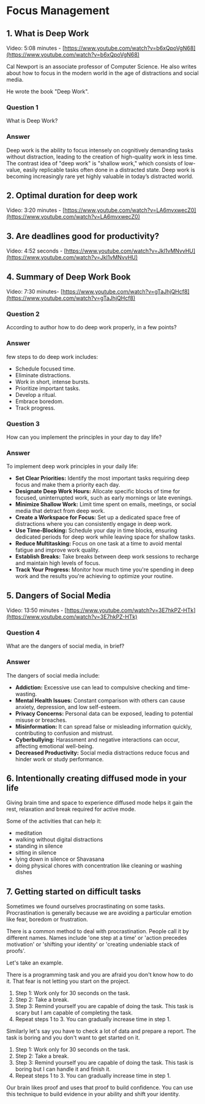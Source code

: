# Focus Management

## 1. What is Deep Work
Video: 5:08 minutes - [https://www.youtube.com/watch?v=b6xQpoVgN68](https://www.youtube.com/watch?v=b6xQpoVgN68)

Cal Newport is an associate professor of Computer Science. He also writes about how to focus in the modern world in the age of distractions and social media.

He wrote the book "Deep Work".

### Question 1
What is Deep Work?

### Answer

Deep work is the ability to focus intensely on cognitively demanding tasks without distraction, leading to the creation of high-quality work in less time. The contrast idea of "deep work" is "shallow work," which consists of low-value, easily replicable tasks often done in a distracted state. Deep work is becoming increasingly rare yet highly valuable in today’s distracted world.

## 2. Optimal duration for deep work
Video: 3:20 minutes - [https://www.youtube.com/watch?v=LA6mvxwecZ0](https://www.youtube.com/watch?v=LA6mvxwecZ0)

## 3. Are deadlines good for productivity?
Video: 4:52 seconds - [https://www.youtube.com/watch?v=Jkl1vMNvvHU](https://www.youtube.com/watch?v=Jkl1vMNvvHU)

## 4. Summary of Deep Work Book

Video: 7:30 minutes- [https://www.youtube.com/watch?v=gTaJhjQHcf8](https://www.youtube.com/watch?v=gTaJhjQHcf8)

### Question 2
According to author how to do deep work properly, in a few points?

### Answer
few steps to do deep work includes:
- Schedule focused time.
- Eliminate distractions.
- Work in short, intense bursts.
- Prioritize important tasks.
- Develop a ritual.
- Embrace boredom.
- Track progress.

### Question 3
How can you implement the principles in your day to day life?

### Answer

To implement deep work principles in your daily life:

- **Set Clear Priorities:** Identify the most important tasks requiring deep focus and make them a priority each day.
- **Designate Deep Work Hours:** Allocate specific blocks of time for focused, uninterrupted work, such as early mornings or late evenings.
- **Minimize Shallow Work:** Limit time spent on emails, meetings, or social media that detract from deep work.
- **Create a Workspace for Focus:** Set up a dedicated space free of distractions where you can consistently engage in deep work.
- **Use Time-Blocking:** Schedule your day in time blocks, ensuring dedicated periods for deep work while leaving space for shallow tasks.
- **Reduce Multitasking:** Focus on one task at a time to avoid mental fatigue and improve work quality.
- **Establish Breaks:** Take breaks between deep work sessions to recharge and maintain high levels of focus.
- **Track Your Progress:** Monitor how much time you're spending in deep work and the results you're achieving to optimize your routine.

## 5. Dangers of Social Media
Video: 13:50 minutes - [https://www.youtube.com/watch?v=3E7hkPZ-HTk](https://www.youtube.com/watch?v=3E7hkPZ-HTk)

### Question 4
What are the dangers of social media, in brief?

### Answer

The dangers of social media include:

- **Addiction:** Excessive use can lead to compulsive checking and time-wasting.
- **Mental Health Issues:** Constant comparison with others can cause anxiety, depression, and low self-esteem.
- **Privacy Concerns:** Personal data can be exposed, leading to potential misuse or breaches.
- **Misinformation:** It can spread false or misleading information quickly, contributing to confusion and mistrust.
- **Cyberbullying:** Harassment and negative interactions can occur, affecting emotional well-being.
- **Decreased Productivity:** Social media distractions reduce focus and hinder work or study performance.

## 6. Intentionally creating diffused mode in your life

Giving brain time and space to experience diffused mode helps it gain the rest, relaxation and break required for active mode.

Some of the activities that can help it:
* meditation
* walking without digital distractions
* standing in silence
* sitting in silence
* lying down in silence or Shavasana
* doing physical chores with concentration like cleaning or washing dishes

## 7. Getting started on difficult tasks

Sometimes we found ourselves procrastinating on some tasks. Procrastination is generally because we are avoiding a particular emotion like fear, boredom or frustration.

There is a common method to deal with procrastination. People call it by different names. Names include 'one step at a time' or 'action precedes motivation' or 'shifting your identity' or 'creating undeniable stack of proofs'.

Let's take an example.

There is a programming task and you are afraid you don't know how to do it. That fear is not letting you start on the project.

1. Step 1: Work only for 30 seconds on the task.
2. Step 2: Take a break.
3. Step 3: Remind yourself you are capable of doing the task. This task is scary but I am capable of completing the task.
4. Repeat steps 1 to 3. You can gradually increase time in step 1.

Similarly let's say you have to check a lot of data and prepare a report. The task is boring and you don't want to get started on it.

1. Step 1: Work only for 30 seconds on the task.
2. Step 2: Take a break.
3. Step 3: Remind yourself you are capable of doing the task. This task is boring but I can handle it and finish it.
4. Repeat steps 1 to 3. You can gradually increase time in step 1.

Our brain likes proof and uses that proof to build confidence. You can use this technique to build evidence in your ability and shift your identity.
